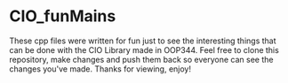 CIO_funMains
============

These cpp files were written for fun just to see the interesting things that can be done with the CIO Library made
in OOP344. Feel free to clone this repository, make changes and push them back so everyone can see the changes you've
made. Thanks for viewing, enjoy!
